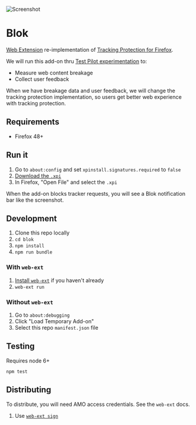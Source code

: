 ![Screenshot](https://raw.githubusercontent.com/groovecoder/blok/master/img/screenshot.png)
# Blok
[Web Extension](https://developer.mozilla.org/en-US/Add-ons/WebExtensions/) re-implementation of [Tracking Protection for Firefox](https://support.mozilla.org/en-US/kb/tracking-protection-pbm).

We will run this add-on thru [Test Pilot experimentation](https://testpilot.firefox.com/experiments) to:

* Measure web content breakage
* Collect user feedback

When we have breakage data and user feedback, we will change the tracking protection implementation, so users get better web experience with tracking protection.


## Requirements

* Firefox 48+


## Run it

1. Go to `about:config` and set `xpinstall.signatures.required` to `false`
2. [Download the `.xpi`](https://github.com/mozilla/blok/raw/master/web-ext-artifacts/blok-0.1.xpi)
3. In Firefox, "Open File" and select the `.xpi`

When the add-on blocks tracker requests, you will see a Blok notification bar
like the screenshot.


## Development

1. Clone this repo locally
2. `cd blok`
3. `npm install`
4. `npm run bundle`

### With `web-ext`

1. [Install `web-ext`](https://github.com/mozilla/web-ext/#documentation) if
   you haven't already
2. `web-ext run`
    

### Without `web-ext`

1. Go to `about:debugging`
2. Click "Load Temporary Add-on"
3. Select this repo `manifest.json` file


## Testing

Requires node 6+

`npm test`

## Distributing

To distribute, you will need AMO access credentials. See the `web-ext` docs.

1. Use [`web-ext
   sign`](https://developer.mozilla.org/en-US/Add-ons/WebExtensions/web-ext_command_reference#web-ext_sign)
